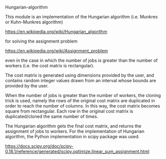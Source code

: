 Hungarian-algorithm

This module is an implementation of the Hungarian algorithm (i.e. Munkres or Kuhn-Munkres algorithm)

https://en.wikipedia.org/wiki/Hungarian_algorithm

for solving the assignment problem

https://en.wikipedia.org/wiki/Assignment_problem

even in the case in which the number of jobs is greater than the number of workers (i.e. the cost matrix is rectangular).

The cost matrix is generated using dimensions provided by the user, and contains random integer values drawn from an interval whose bounds are provided by the user.

When the number of jobs is greater than the number of workers, the cloning trick is used, namely the rows of the original cost matrix are duplicated in order to reach the number of columns. In this way, the cost matrix becomes square from rectangular. Each row in the original cost matrix is duplicated/cloned the same number of times.

The Hungarian algorithm gets the final cost matrix, and returns the assignment of jobs to workers. For the implementation of Hungarian algorithm, the Python implementation in scipy package was used.

https://docs.scipy.org/doc/scipy-0.18.1/reference/generated/scipy.optimize.linear_sum_assignment.html